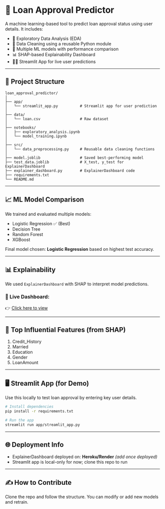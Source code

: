 # 💸 Loan Approval Predictor

A machine learning-based tool to predict loan approval status using user details. It includes:

- 🧪 Exploratory Data Analysis (EDA)
- 🧹 Data Cleaning using a reusable Python module
- 🤖 Multiple ML models with performance comparison
- 📊 SHAP-based Explainability Dashboard
- 🧑‍💼 Streamlit App for live user predictions

---

## 🚀 Project Structure

```
loan_approval_predictor/
│
├── app/
│   └── streamlit_app.py          # Streamlit app for user prediction
│
├── data/
│   └── loan.csv                  # Raw dataset
│
├── notebooks/
│   ├── exploratory_analysis.ipynb
│   └── model_training.ipynb
│
├── src/
│   └── data_preprocessing.py     # Reusable data cleaning functions
│
├── model.joblib                  # Saved best-performing model
├── test_data.joblib              # X_test, y_test for ExplainerDashboard
├── explainer_dashboard.py        # ExplainerDashboard code
├── requirements.txt
└── README.md
```

---

## 📈 ML Model Comparison

We trained and evaluated multiple models:
- Logistic Regression ✅ (Best)
- Decision Tree
- Random Forest
- XGBoost

Final model chosen: **Logistic Regression** based on highest test accuracy.

---

## 📊 Explainability

We used `ExplainerDashboard` with SHAP to interpret model predictions.

### 🔗 Live Dashboard:  
👉 [Click here to view](https://your-deployed-dashboard-link.com) 

---

## 🧠 Top Influential Features (from SHAP)

1. Credit_History  
2. Married  
3. Education  
4. Gender  
5. LoanAmount  

---

## 🖥️ Streamlit App (for Demo)

Use this locally to test loan approval by entering key user details.

```bash
# Install dependencies
pip install -r requirements.txt

# Run the app
streamlit run app/streamlit_app.py
```

---

## 🌐 Deployment Info

- ExplainerDashboard deployed on: **Heroku/Render** *(add once deployed)*
- Streamlit app is local-only for now; clone this repo to run

---

## ✍️ How to Contribute

Clone the repo and follow the structure. You can modify or add new models and retrain.
